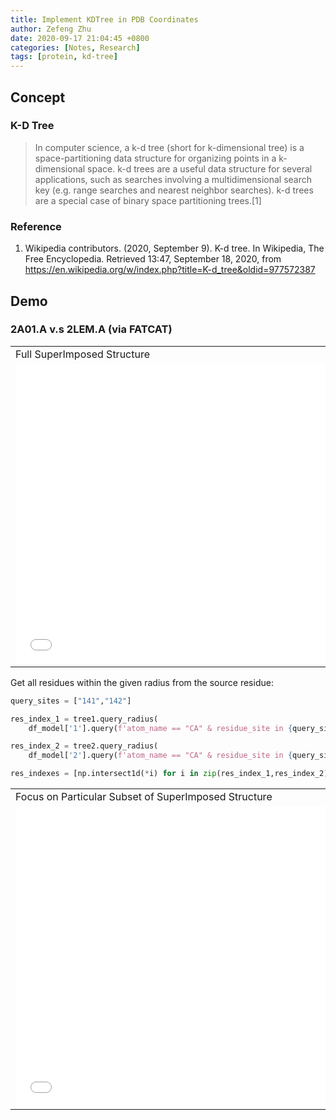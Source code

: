 ```yaml
---
title: Implement KDTree in PDB Coordinates
author: Zefeng Zhu
date: 2020-09-17 21:04:45 +0800
categories: [Notes, Research]
tags: [protein, kd-tree]
---
```


## Concept

### K-D Tree

> In computer science, a k-d tree (short for k-dimensional tree) is a space-partitioning data structure for organizing points in a k-dimensional space. k-d trees are a useful data structure for several applications, such as searches involving a multidimensional search key (e.g. range searches and nearest neighbor searches). k-d trees are a special case of binary space partitioning trees.[1]

### Reference

1. Wikipedia contributors. (2020, September 9). K-d tree. In Wikipedia, The Free Encyclopedia. Retrieved 13:47, September 18, 2020, from https://en.wikipedia.org/w/index.php?title=K-d_tree&oldid=977572387

## Demo

### 2A01.A v.s 2LEM.A (via FATCAT)

<table>
    <tr>
        <td>
            Full SuperImposed Structure
        </td>
    </tr>
    <tr>
        <td>
            <div id="viewport1" style="width:45em; height:30em;"> <iframe title="Demo" style="border: none; height: 30em; width: 45em;" src="../../assets/data/vis_1_2A01A_2LEMA_FATCAT.html"></iframe></div>
        </td>
    </tr>
</table>

Get all residues within the given radius from the source residue:

```python
query_sites = ["141","142"]

res_index_1 = tree1.query_radius(
    df_model['1'].query(f'atom_name == "CA" & residue_site in {query_sites}')[['x_coord','y_coord','z_coord']].to_numpy(), r=10)

res_index_2 = tree2.query_radius(
    df_model['2'].query(f'atom_name == "CA" & residue_site in {query_sites}')[['x_coord','y_coord','z_coord']].to_numpy(), r=10)

res_indexes = [np.intersect1d(*i) for i in zip(res_index_1,res_index_2)]
```

<table>
    <tr>
        <td>
            Focus on Particular Subset of SuperImposed Structure
        </td>
    </tr>
    <tr>
        <td>
            <div id="viewport2" style="width:45em; height:30em;"> <iframe title="Demo" style="border: none; height: 30em; width: 45em;" src="../../assets/data/vis_2_2A01A_2LEMA_FATCAT.html"></iframe></div>
        </td>
    </tr>
</table>